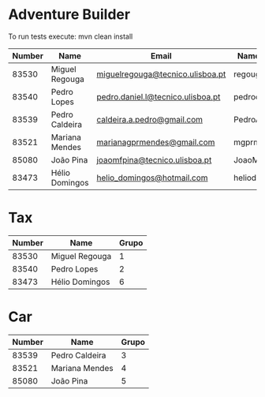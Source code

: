 # Adventure Builder

To run tests execute: mvn clean install


|   Number   |          Name           |                  Email                    |   Name GitHUb  | Grupo |
| ---------- | ----------------------- | ----------------------------------------- | ---------------| ----- |
|   83530    |      Miguel Regouga     |     miguelregouga@tecnico.ulisboa.pt      |     regouga    |   1   |
|   83540    |      Pedro Lopes        |    pedro.daniel.l@tecnico.ulisboa.pt      | pedrodaniel10  |   2   |
|   83539    |     Pedro Caldeira      |      caldeira.a.pedro@gmail.com           | PedroACaldeira |   3   |
|   83521    |     Mariana Mendes      |        marianagprmendes@gmail.com         |   mgprmendes   |   4   |
|   85080    |       João Pina         |     joaomfpina@tecnico.ulisboa.pt         | JoaoMiguelPina |   5   |
|   83473    |     Hélio Domingos      |       helio_domingos@hotmail.com          |  heliodomingos |   6   |


# Tax

|   Number   |          Name           | Grupo |
| ---------- | ----------------------- | ----- |
|   83530    |      Miguel Regouga     |   1   |
|   83540    |      Pedro Lopes        |   2   |
|   83473    |     Hélio Domingos      |   6   |


# Car

|   Number   |          Name           | Grupo |
| ---------- | ----------------------- | ----- |
|   83539    |     Pedro Caldeira      |   3   |
|   83521    |     Mariana Mendes      |   4   |
|   85080    |       João Pina         |   5   |
